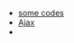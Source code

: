 - [some codes](https://medium.com/@masterrajpatel/some-javascript-you-should-know-part-1-63164f3fe27)
- [Ajax](https://medium.com/@masterrajpatel/do-you-even-know-about-ajax-99c736beb13f)
- 